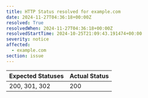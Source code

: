 ```yaml
---
title: HTTP Status resolved for example.com
date: 2024-11-27T04:36:18+00:00Z
resolved: True
resolvedWhen: 2024-11-27T04:36:18+00:00Z
resolvedStartTime: 2024-10-25T21:09:43.191474+00:00
severity: notice
affected:
  - example.com
section: issue
---
```


| Expected Statuses | Actual Status  |
|-------------------|----------------|
| 200, 301, 302 | 200 |
